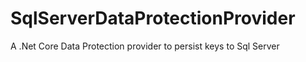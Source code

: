 # SqlServerDataProtectionProvider
A .Net Core Data Protection provider to persist keys to Sql Server
